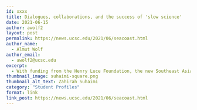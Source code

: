 ```yaml
---
id: xxxx
title: Dialogues, collaborations, and the success of 'slow science'
date: 2021-06-15
author: awolf2
layout: post
permalink: https://news.ucsc.edu/2021/06/seacoast.html
author_name:
  - Almut Wolf
author_email:
  - awolf2@ucsc.edu
excerpt:
  - With funding from the Henry Luce Foundation, the new Southeast Asian Coastal Interactions Initiative takes a methodical approach to worldwide social and environmental challenges
thumbnail_image: suhaimi-square.png
thumbnail_alt_text: Zahirah Suhaimi
category: "Student Profiles"
format: link
link_post: https://news.ucsc.edu/2021/06/seacoast.html
---
```

